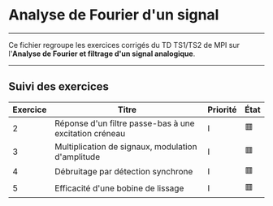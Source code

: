 # Analyse de Fourier d'un signal

---

Ce fichier regroupe les exercices corrigés du TD TS1/TS2 de MPI sur l'**Analyse de Fourier et filtrage d'un signal analogique**.

---

## Suivi des exercices

| Exercice | Titre                                                          | Priorité | État |
|----------|----------------------------------------------------------------|----------|------|
| 2        | Réponse d'un filtre passe-bas à une excitation créneau         | I        | 🟥   |
| 3        | Multiplication de signaux, modulation d'amplitude              | I        | 🟥   |
| 4        | Débruitage par détection synchrone                             | I        | 🟥   |
| 5        | Efficacité d'une bobine de lissage                             | I        | 🟥   |